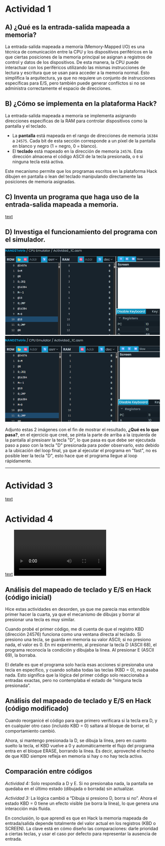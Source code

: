 # Actividad 1

## A) ¿Qué es la entrada-salida mapeada a memoria?

La entrada-salida mapeada a memoria (Memory-Mapped I/O) es una técnica
de comunicación entre la CPU y los dispositivos periféricos en la que
ciertas posiciones de la memoria principal se asignan a registros de
control y datos de los dispositivos. De esta manera, la CPU puede
interactuar con los periféricos utilizando las mismas instrucciones de
lectura y escritura que se usan para acceder a la memoria normal. Esto
simplifica la arquitectura, ya que no requiere un conjunto de
instrucciones específicas para E/S, pero también puede generar
conflictos si no se administra correctamente el espacio de direcciones.

## B) ¿Cómo se implementa en la plataforma Hack?

La entrada-salida mapeada a memoria se implementa asignando direcciones
específicas de la RAM para controlar dispositivos como la pantalla y el
teclado.
- La **pantalla** está mapeada en el rango de direcciones de memoria
`16384` a `24575`. Cada bit de esta sección corresponde a un píxel de la
pantalla en blanco y negro (1 = negro, 0 = blanco).
- El **teclado** está mapeado en la dirección de memoria `24576`. Esta
dirección almacena el código ASCII de la tecla presionada, o `0` si
ninguna tecla está activa.

Este mecanismo permite que los programas escritos en la plataforma Hack
dibujen en pantalla o lean del teclado manipulando directamente las
posiciones de memoria asignadas.

## C) Inventa un programa que haga uso de la entrada-salida mapeada a memoria.
[text](Actividad_1C.asm)

## D) Investiga el funcionamiento del programa con el simulador.
![alt text](../Imagenes/1-C.png)
![alt text](../Imagenes/1.2-C.png)

Adjunto estas 2 imágenes con el fin de mostrar el resultado, **¿Qué es lo que pasa?**, en el ejercicio que creé, se pinta la parte de arriba a la izquierda de la pantalla al presioanr la tecla "D", lo que pasa es que debe ser ejecutada paso a paso con la tecla "D" presionada para poder observarlo, esto debido a la ubicación del loop final, ya que al ejecutar el programa en "fast", no es posible leer la tecla "D", esto hace que el programa llegue al loop rápidamente.
______________________________________

# Actividad 3
[text](Actividad_3.asm)

# Actividad 4
[text](Actividad_4.asm)
<video controls src="../Imagenes/Prueba actividad 3.mp4" title="Title"></video>

## Análisis del mapeado de teclado y E/S en Hack (código inicial)

Hice estas actividades en desorden, ya que me parecía mas entendible primer hacer la cuarta, ya que el mecanismo de dibujas y borrar al presionar una tecla es muy similar.

Cuando probé el primer código, me di cuenta de que el registro KBD (dirección 24576) funciona como una ventana directa al teclado. Si presiono una tecla, se guarda en memoria su valor ASCII; si no presiono nada, el valor es 0. En mi experimento, al presionar la tecla D (ASCII 68), el programa reconocía la condición y dibujaba la línea. Al presionar E (ASCII 69), la borraba.

El detalle es que el programa solo hacía esas acciones si presionaba una tecla en específico, y cuando soltaba todas las teclas (KBD = 0), no pasaba nada. Esto significa que la lógica del primer código solo reaccionaba a entradas exactas, pero no contemplaba el estado de “ninguna tecla presionada”.

## Análisis del mapeado de teclado y E/S en Hack (código modificado)

Cuando reorganicé el código para que primero verificara si la tecla era D, y en cualquier otro caso (incluido KBD = 0) saltara al bloque de borrar, el comportamiento cambió.

Ahora, si mantengo presionada la D, se dibuja la línea, pero en cuanto suelto la tecla, el KBD vuelve a 0 y automáticamente el flujo del programa entra en el bloque ERASE, borrando la línea. Es decir, aproveché el hecho de que KBD siempre refleja en memoria si hay o no hay tecla activa.

## Comparación entre códigos

*Actividad 4:* Solo respondía a D y E. Si no presionaba nada, la pantalla se quedaba en el último estado (dibujada o borrada) sin actualizar.

*Actividad 3:* La lógica cambió a “Dibuja si presiono D, borra si no”. Ahora el estado KBD = 0 tiene un efecto visible (se borra la línea), lo que genera una interacción más fluida.

En conclusión, lo que aprendí es que en Hack la memoria mapeada de entrada/salida depende totalmente del valor actual en los registros (KBD o SCREEN). La clave está en cómo diseño las comparaciones: darle prioridad a ciertas teclas, y usar el caso por defecto para representar la ausencia de entrada.